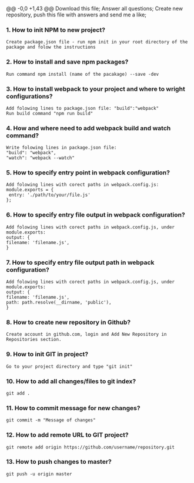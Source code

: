 @@ -0,0 +1,43 @@
Download this file;
Answer all questions;
Create new repository, push this file with answers and send me a like;

### 1. How to init NPM to new project?
    Create package.json file - run npm init in your root directory of the package and folow the instructions
### 2. How to install and save npm packages?
    Run command npm install (name of the pacakage) --save -dev
### 3. How to install webpack to your project and where to wright configurations?
    Add folowing lines to package.json file: "build":"webpack"
    Run build command "npm run build"
### 4. How and where need to add webpack build and watch command?
    Write folowing lines in package.json file:
    "build": "webpack",
    "watch": "webpack --watch"
### 5. How to specify entry point in webpack configuration?
    Add folowing lines with corect paths in webpack.config.js:
    module.exports = {
     entry: './path/to/your/file.js'
    };
### 6. How to specify entry file output in webpack configuration?
    Add folowing lines with corect paths in webpack.config.js, under module.exports:
    output: {
    filename: 'filename.js',
    }
### 7. How to specify entry file output path in webpack configuration?
    Add folowing lines with corect paths in webpack.config.js, under module.exports:
    output: {
    filename: 'filename.js',
    path: path.resolve(__dirname, 'public'),
    }
### 8. How to create new repository in Github?
    Create account in github.com, login and Add New Repository in Repositories section. 
### 9. How to init GIT in project?
    Go to your project directory and type "git init"
### 10. How to add all changes/files to git index?
    git add .
### 11. How to commit message for new changes?
    git commit -m "Message of changes" 
### 12. How to add remote URL to GIT project?
    git remote add origin https://github.com/username/repository.git
### 13. How to push changes to master?
    git push -u origin master
